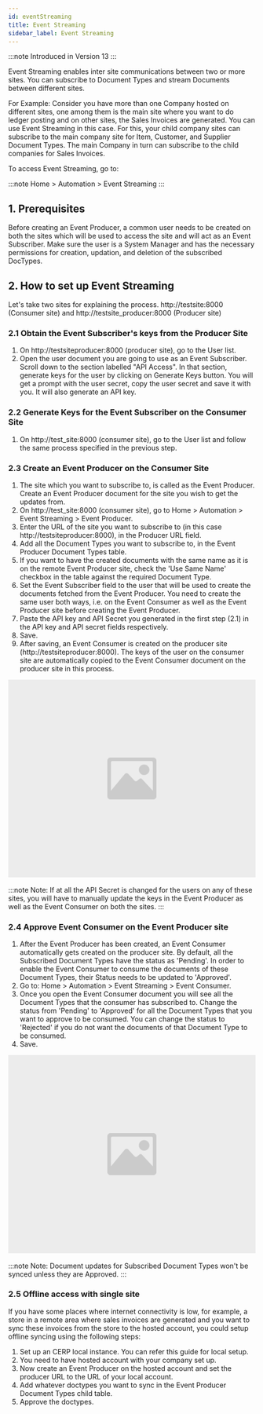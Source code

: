 ```yaml
---
id: eventStreaming
title: Event Streaming
sidebar_label: Event Streaming
---
```


:::note
Introduced in Version 13
:::

Event Streaming enables inter site communications between two or more sites. You can subscribe to Document Types and stream Documents between different sites.

For Example: Consider you have more than one Company hosted on different sites, one among them is the main site where you want to do ledger posting and on other sites, the Sales Invoices are generated. You can use Event Streaming in this case. For this, your child company sites can subscribe to the main company site for Item, Customer, and Supplier Document Types. The main Company in turn can subscribe to the child companies for Sales Invoices.

To access Event Streaming, go to:

:::note
Home > Automation > Event Streaming
:::

## 1. Prerequisites

Before creating an Event Producer, a common user needs to be created on both the sites which will be used to access the site and will act as an Event Subscriber. Make sure the user is a System Manager and has the necessary permissions for creation, updation, and deletion of the subscribed DocTypes.

## 2. How to set up Event Streaming

Let's take two sites for explaining the process. http://testsite:8000 (Consumer site) and http://testsite_producer:8000 (Producer site)

### 2.1 Obtain the Event Subscriber's keys from the Producer Site

1. On http://testsiteproducer:8000 (producer site), go to the User list.
1. Open the user document you are going to use as an Event Subscriber. Scroll down to the section labelled "API Access". In that section, generate keys for the user by clicking on Generate Keys button. You will get a prompt with the user secret, copy the user secret and save it with you. It will also generate an API key.

### 2.2 Generate Keys for the Event Subscriber on the Consumer Site

1. On http://test_site:8000 (consumer site), go to the User list and follow the same process specified in the previous step.

### 2.3 Create an Event Producer on the Consumer Site

1. The site which you want to subscribe to, is called as the Event Producer. Create an Event Producer document for the site you wish to get the updates from.
1. On http://test_site:8000 (consumer site), go to Home > Automation > Event Streaming > Event Producer.
1. Enter the URL of the site you want to subscribe to (in this case http://testsiteproducer:8000), in the Producer URL field.
1. Add all the Document Types you want to subscribe to, in the Event Producer Document Types table.
1. If you want to have the created documents with the same name as it is on the remote Event Producer site, check the 'Use Same Name' checkbox in the table against the required Document Type.
1. Set the Event Subscriber field to the user that will be used to create the documents fetched from the Event Producer. You need to create the same user both ways, i.e. on the Event Consumer as well as the Event Producer site before creating the Event Producer.
1. Paste the API key and API Secret you generated in the first step (2.1) in the API key and API secret fields respectively.
1. Save.
1. After saving, an Event Consumer is created on the producer site (http://testsiteproducer:8000). The keys of the user on the consumer site are automatically copied to the Event Consumer document on the producer site in this process.

![image](images/image.jpg)

:::note
Note: If at all the API Secret is changed for the users on any of these sites, you will have to manually update the keys in the Event Producer as well as the Event Consumer on both the sites.
:::

### 2.4 Approve Event Consumer on the Event Producer site

1. After the Event Producer has been created, an Event Consumer automatically gets created on the producer site. By default, all the Subscribed Document Types have the status as 'Pending'. In order to enable the Event Consumer to consume the documents of these Document Types, their Status needs to be updated to 'Approved'.
1. Go to: Home > Automation > Event Streaming > Event Consumer.
1. Once you open the Event Consumer document you will see all the Document Types that the consumer has subscribed to. Change the status from 'Pending' to 'Approved' for all the Document Types that you want to approve to be consumed. You can change the status to 'Rejected' if you do not want the documents of that Document Type to be consumed.
1. Save.

![image](images/image.jpg)

:::note
Note: Document updates for Subscribed Document Types won't be synced unless they are Approved.
:::

### 2.5 Offline access with single site

If you have some places where internet connectivity is low, for example, a store in a remote area where sales invoices are generated and you want to sync these invoices from the store to the hosted account, you could setup offline syncing using the following steps:

1. Set up an CERP local instance. You can refer this guide for local setup.
1. You need to have hosted account with your company set up.
1. Now create an Event Producer on the hosted account and set the producer URL to the URL of your local account.
1. Add whatever doctypes you want to sync in the Event Producer Document Types child table.
1. Approve the doctypes.
